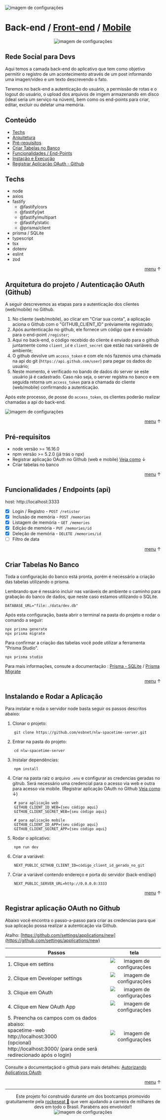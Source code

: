 
![imagem de configurações](./src/assets/arch-back.png)

# Back-end / [Front-end](https://github.com/esbnet/nlw-spacetime-web) / [Mobile](https://github.com/esbnet/nlw-spacetime-app)
<div align="center">

![imagem de configurações](./src/assets/logo.png)

</div>

## Rede Social para Devs 

Aqui temos a camada back-end do aplicativo que tem como objetivo permitir o registro de um acontecimento através de um post informando uma imagen/vídeo e um texto descrevendo o fato.

Teremos no back-end a autenticação do usuário, a permissão de rotas e o logout do usuário, o upload dos arquivos de imgem armazenando em disco (ideal seria um serviço na núvem), bem como os end-points para criar, editar, excluir ou deletar uma memória.


<a id="menu"></a>
## Conteúdo
- [Techs](#techs)
- [Arquitetura](#arch)
- [Pré-requisitos](#requisitos)
- [Criar Tabelas no Banco](#database)
- [Funcionalidades / End-Points](#features)
- [Instação e Execução](#install)
- [Registrar Aplicação OAuth - Github ](#registroGithub)

<a id="techs"></a>
## Techs 
- node
- axios
- fastify
  - @fastify/cors
  - @fastify/jwt
  - @fastify/multipart
  - @fastify/static
  - @prisma/client
- prisma / SQLite
- typescript
- tsx
- dotenv
- eslint
- zod

<p style="text-align:right"><a href="#menu">menu</a> &uarr;</p>

<a id="arch"></a>
## Arquitetura do projeto / Autenticação OAuth (Github)

A seguir descrevemos as etapas para a autenticação dos clientes (web/mobile) no Github.

1. No cliente (web/mobile), ao clicar em "Criar sua conta", a aplicação aciona o Github com o "GITHUB_CLIENT_ID" préviamente registrado;
2. Após auntenticação no github, ele fornece um código que é enviado para o end-point `/register`;
3. Aqui no back-end, o código recebido do cliente é enviado para o github juntamente como `client_id` e `client_secret` que estão nas variáveis de ambiente;
4. O github devolve um `access_token` e com ele nós fazemos uma chamada na api do git (`https://api.github.com/user`) para pegar os dados do usuário;
5. Neste momento, é verificado no bando de dados do server se este usuário já é cadastrado. Caso não seja, o server registra no banco e em seguida retorna um `access_token` para a chamada do cliente (web/mobile) confirmando a autenticação.

Após este processo, de posse do `access_token`, os clientes poderão realizar chamadas a api do back-end.

![imagem de configurações](./src/assets/arch-back.png)

<p style="text-align:right"><a href="#menu">menu</a> &uarr;</p>

<a id="requisitos"></a>
## Pré-requisitos
- node versão >= 16.16.0
- npm versão >= 5.2.0 (já trás o npx)
- Registrar aplicação OAuth no Github (web e mobile) [Veja como](#registroGithub) &darr;
- Criar tabelas no banco

<p style="text-align:right"><a href="#menu">menu</a> &uarr;</p>

<a id="features"></a> 
## Funcionalidades / Endpoints (api)

host:  http://localhost:3333
- [x] Login / Registro - `POST /retister`
- [x] Inclusão de memória - `POST /memories`
- [x] Listagem de memória - `GET /memories`
- [x] Edição de memória - `PUT /memories/id` 
- [x] Deleção de memória - `DELETE /memories/id`
- [ ] Filtro de data

<p style="text-align:right"><a href="#menu">menu</a> &uarr;</p>

<a id="database"></a>
## Criar Tabelas No Banco

Toda a configuração do banco está pronta, porém é necessário a criação das tabelas utilizando o prisma.

Lembrando que é nessário incluir nas variáveis de ambiente o caminho para grabação do banco de dados, que neste caso estamos utilizando o SQLite.

```
DATABASE_URL="file:./data/dev.db"
```

Após esta configuração, basta abrir o terminal na pasta do projeto e rodar o comando a seguir:
```
npx prisma generate 
npx prisma migrate
```
Para confirmar a criação das tabelas você pode utilizar a ferramenta "Prisma Studio".
```
npx prisma studio
```

Para mais informações, consute a documentação : [Prisma - SQLite](https://www.prisma.io/docs/concepts/database-connectors/sqlite) / 
[Prisma Migrate](https://www.prisma.io/docs/concepts/components/prisma-migrate)

<p style="text-align:right"><a href="#menu">menu</a> &uarr;</p>

<a id="install"></a>
## Instalando e Rodar a Aplicação

Para instalar e roda o servidor node basta seguir os passos descritos abaixo:
1. Clonar o projeto: 
```
    git clone https://github.com/esbnet/nlw-spacetime-server.git
```
2. Entrar na pasta do projeto:  
```
    cd nlw-spacetime-server
```
3. Instalar dependências: 
```
    npm install
```
4. Criar na pasta raiz o arquivo `.env` e configurar as credencias geradas no gitrub. Será necessário uma credencial para o acesso via web e outra para acesso via mobile. (Registrar aplicação OAuth no Github [Veja como](#registroGithub) &darr;)
```
    # para aplicação web
    GITHUB_CLIENT_ID_WEB={seu código aqui}
    GITHUB_CLIENT_SECRET_WEB={seu código aqui}

    # para aplicação mobile
    GITHUB_CLIENT_ID_APP={seu código aqui}
    GITHUB_CLIENT_SECRET_APP={seu código aqui}
```
5. Rodar o aplicativo: 
```
    npm run dev
```
6. Criar a variável: 
```
    NEXT_PUBLIC_GITHUB_CLIENT_ID=código_client_id_gerado_no_git
```
7. Criar a variável contendo endereço e porta do servidor (back-end/api)
```
    NEXT_PUBLIC_SERVER_URL=http://0.0.0.0:3333
```

<p style="text-align:right"><a href="#menu">menu</a> &uarr;</p>

<a id="registroGithub"></a>
## Registrar aplicação OAuth no Github 

Abaixo você encontra o passo-a-passo para criar as credencias para que sua aplicação possa realizar a autenticação via Github.

Atalho:
[https://github.com/settings/applications/new](https://github.com/settings/applications/new)

| Passos      |tela        |
| ----------- |:-------------:|
| 1. Clique em settins|![imagem de configurações](./src/assets/settins.png)|
| 2. Clique em Developer settings|![imagem de configurações](./src/assets/dev_settins.png)|
| 3. Clique em OAuth|![imagem de configurações](./src/assets/OAuth.png)|
| 4. Clique em New OAuth App|![imagem de configurações](./src/assets/new_app.png)|
| 5. Preencha os campos com os dados abaiso: <br>spacetime-web<br>http://localhost:3000<br>(opcional)<br>http://localhost:3000/ (para onde será redirecionado após o login)|![imagem de configurações](./src/assets/OAuthAplication.png)|

Consulte a documentaçãod o github para mais detalhes:
[Autorizando Aplicativos OAuth](https://docs.github.com/pt/apps/oauth-apps/building-oauth-apps/authorizing-oauth-apps)

<p style="text-align:right"><a href="#menu">menu</a> &uarr;</p> 


---
<div align="center">

Este projeto foi construido durante um dos bootcamps promovido gratuitamente pela [rockeseat 🚀](https://rocketseat.com.br) que vem ajudando a carreira de milhares de devs em todo o Brasil. Parabéns aos envolvido!!
<br>
![imagem de configurações](./src/assets/rocketseat-logo.svg)

</div>